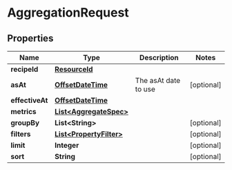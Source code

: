 
# AggregationRequest

## Properties
Name | Type | Description | Notes
------------ | ------------- | ------------- | -------------
**recipeId** | [**ResourceId**](ResourceId.md) |  | 
**asAt** | [**OffsetDateTime**](OffsetDateTime.md) | The asAt date to use |  [optional]
**effectiveAt** | [**OffsetDateTime**](OffsetDateTime.md) |  | 
**metrics** | [**List&lt;AggregateSpec&gt;**](AggregateSpec.md) |  | 
**groupBy** | **List&lt;String&gt;** |  |  [optional]
**filters** | [**List&lt;PropertyFilter&gt;**](PropertyFilter.md) |  |  [optional]
**limit** | **Integer** |  |  [optional]
**sort** | **String** |  |  [optional]



